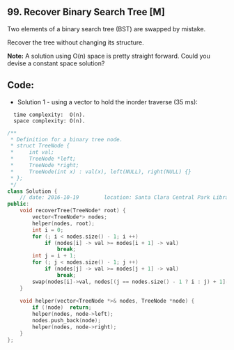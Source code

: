 ## 99. Recover Binary Search Tree [M]
Two elements of a binary search tree (BST) are swapped by mistake.

Recover the tree without changing its structure.

**Note:**
A solution using O(n) space is pretty straight forward. Could you devise a constant space solution?

## Code:
- Solution 1 - using a vector to hold the inorder traverse (35 ms):
```
  time complexity:  O(n).
  space complexity: O(n).
```
```c++
/**
 * Definition for a binary tree node.
 * struct TreeNode {
 *     int val;
 *     TreeNode *left;
 *     TreeNode *right;
 *     TreeNode(int x) : val(x), left(NULL), right(NULL) {}
 * };
 */
class Solution {
    // date: 2016-10-19        location: Santa Clara Central Park Library
public:
    void recoverTree(TreeNode* root) {
        vector<TreeNode*> nodes;
        helper(nodes, root);
        int i = 0;
        for (; i < nodes.size() - 1; i ++)
            if (nodes[i] -> val >= nodes[i + 1] -> val)
                break;        
        int j = i + 1;
        for (; j < nodes.size() - 1; j ++)
            if (nodes[j] -> val >= nodes[j + 1] -> val)
                break;
        swap(nodes[i]->val, nodes[(j == nodes.size() - 1 ? i : j) + 1]->val);
    }
    
    void helper(vector<TreeNode *>& nodes, TreeNode *node) {
        if (!node)  return;
        helper(nodes, node->left);
        nodes.push_back(node);
        helper(nodes, node->right);
    }
};
```
